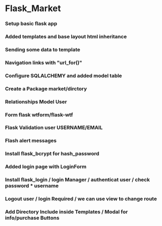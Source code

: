 # Flask_Market

### Setup basic flask app 
### Added templates and base layout html inheritance
### Sending some data to template
### Navigation links with "url_for()"
### Configure SQLALCHEMY and added model table
### Create a Package market/dirctory 
### Relationships Model User
### Form flask wtform/flask-wtf     
### Flask Validation user USERNAME/EMAIL
### Flash alert messages
### Install flask_bcrypt for hash_password
### Added login page with LoginForm
### Install flask_login / login Manager / authenticat user / check password * username
### Logout user / login Required / we can use view to change route
### Add Directory Include inside Templates / Modal for info/purchase Buttons 